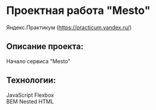 # **Проектная работа "Mesto"**
Яндекс.Практикум (https://practicum.yandex.ru/)

## Описание проекта:
Начало сервиса "Mesto"

## Технологии:
JavaScript
Flexbox  
BEM Nested
HTML